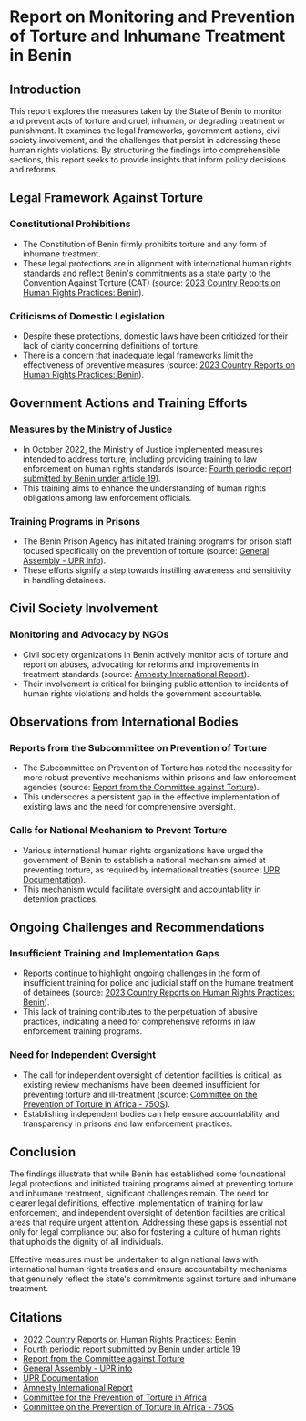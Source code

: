 # Report on Monitoring and Prevention of Torture and Inhumane Treatment in Benin

## Introduction
This report explores the measures taken by the State of Benin to monitor and prevent acts of torture and cruel, inhuman, or degrading treatment or punishment. It examines the legal frameworks, government actions, civil society involvement, and the challenges that persist in addressing these human rights violations. By structuring the findings into comprehensible sections, this report seeks to provide insights that inform policy decisions and reforms.

## Legal Framework Against Torture
### Constitutional Prohibitions
- The Constitution of Benin firmly prohibits torture and any form of inhumane treatment.
- These legal protections are in alignment with international human rights standards and reflect Benin's commitments as a state party to the Convention Against Torture (CAT) (source: [2023 Country Reports on Human Rights Practices: Benin](https://www.state.gov/reports/2023-country-reports-on-human-rights-practices/benin/)).

### Criticisms of Domestic Legislation
- Despite these protections, domestic laws have been criticized for their lack of clarity concerning definitions of torture.
- There is a concern that inadequate legal frameworks limit the effectiveness of preventive measures (source: [2023 Country Reports on Human Rights Practices: Benin](https://www.state.gov/reports/2023-country-reports-on-human-rights-practices/benin/)).

## Government Actions and Training Efforts
### Measures by the Ministry of Justice
- In October 2022, the Ministry of Justice implemented measures intended to address torture, including providing training to law enforcement on human rights standards (source: [Fourth periodic report submitted by Benin under article 19](https://digitallibrary.un.org/record/4052170)).
- This training aims to enhance the understanding of human rights obligations among law enforcement officials.

### Training Programs in Prisons
- The Benin Prison Agency has initiated training programs for prison staff focused specifically on the prevention of torture (source: [General Assembly - UPR info](https://upr-info.org/sites/default/files/country-document/2023-02/A_HRC_WG.42_UPR42_BEN_E.pdf)).
- These efforts signify a step towards instilling awareness and sensitivity in handling detainees.

## Civil Society Involvement
### Monitoring and Advocacy by NGOs
- Civil society organizations in Benin actively monitor acts of torture and report on abuses, advocating for reforms and improvements in treatment standards (source: [Amnesty International Report](https://www.amnesty.org/en/wp-content/uploads/2022/07/AFR1457362022ENGLISH.pdf)).
- Their involvement is critical for bringing public attention to incidents of human rights violations and holds the government accountable.

## Observations from International Bodies
### Reports from the Subcommittee on Prevention of Torture
- The Subcommittee on Prevention of Torture has noted the necessity for more robust preventive mechanisms within prisons and law enforcement agencies (source: [Report from the Committee against Torture](https://www.ohchr.org/en/treaty-bodies/cat)).
- This underscores a persistent gap in the effective implementation of existing laws and the need for comprehensive oversight.

### Calls for National Mechanism to Prevent Torture
- Various international human rights organizations have urged the government of Benin to establish a national mechanism aimed at preventing torture, as required by international treaties (source: [UPR Documentation](https://upr-info.org/sites/default/files/country-document/2023-02/UN_Compilation_42_BEN_E.pdf)).
- This mechanism would facilitate oversight and accountability in detention practices.

## Ongoing Challenges and Recommendations
### Insufficient Training and Implementation Gaps
- Reports continue to highlight ongoing challenges in the form of insufficient training for police and judicial staff on the humane treatment of detainees (source: [2023 Country Reports on Human Rights Practices: Benin](https://www.state.gov/reports/2023-country-reports-on-human-rights-practices/benin/)).
- This lack of training contributes to the perpetuation of abusive practices, indicating a need for comprehensive reforms in law enforcement training programs.

### Need for Independent Oversight
- The call for independent oversight of detention facilities is critical, as existing review mechanisms have been deemed insufficient for preventing torture and ill-treatment (source: [Committee on the Prevention of Torture in Africa - 75OS](https://achpr.au.int/index.php/en/intersession-activity-reports/committee-prevention-torture-africa-10)).
- Establishing independent bodies can help ensure accountability and transparency in prisons and law enforcement practices.

## Conclusion
The findings illustrate that while Benin has established some foundational legal protections and initiated training programs aimed at preventing torture and inhumane treatment, significant challenges remain. The need for clearer legal definitions, effective implementation of training for law enforcement, and independent oversight of detention facilities are critical areas that require urgent attention. Addressing these gaps is essential not only for legal compliance but also for fostering a culture of human rights that upholds the dignity of all individuals.

Effective measures must be undertaken to align national laws with international human rights treaties and ensure accountability mechanisms that genuinely reflect the state's commitments against torture and inhumane treatment.

## Citations
- [2022 Country Reports on Human Rights Practices: Benin](https://www.state.gov/reports/2022-country-reports-on-human-rights-practices/benin/)
- [Fourth periodic report submitted by Benin under article 19](https://digitallibrary.un.org/record/4052170)
- [Report from the Committee against Torture](https://www.ohchr.org/en/treaty-bodies/cat)
- [General Assembly - UPR info](https://upr-info.org/sites/default/files/country-document/2023-02/A_HRC_WG.42_UPR42_BEN_E.pdf)
- [UPR Documentation](https://upr-info.org/sites/default/files/country-document/2023-02/UN_Compilation_42_BEN_E.pdf)
- [Amnesty International Report](https://www.amnesty.org/en/wp-content/uploads/2022/07/AFR1457362022ENGLISH.pdf)
- [Committee for the Prevention of Torture in Africa](https://achpr.au.int/en/intersession-activity-reports/committee-prevention-torture-africa-11)
- [Committee on the Prevention of Torture in Africa - 75OS](https://achpr.au.int/index.php/en/intersession-activity-reports/committee-prevention-torture-africa-10)